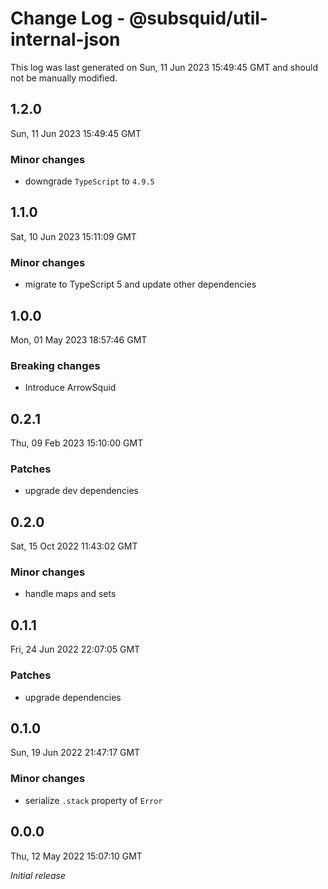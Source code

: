 # Change Log - @subsquid/util-internal-json

This log was last generated on Sun, 11 Jun 2023 15:49:45 GMT and should not be manually modified.

## 1.2.0
Sun, 11 Jun 2023 15:49:45 GMT

### Minor changes

- downgrade `TypeScript` to `4.9.5`

## 1.1.0
Sat, 10 Jun 2023 15:11:09 GMT

### Minor changes

- migrate to TypeScript 5 and update other dependencies

## 1.0.0
Mon, 01 May 2023 18:57:46 GMT

### Breaking changes

- Introduce ArrowSquid

## 0.2.1
Thu, 09 Feb 2023 15:10:00 GMT

### Patches

- upgrade dev dependencies

## 0.2.0
Sat, 15 Oct 2022 11:43:02 GMT

### Minor changes

- handle maps and sets

## 0.1.1
Fri, 24 Jun 2022 22:07:05 GMT

### Patches

- upgrade dependencies

## 0.1.0
Sun, 19 Jun 2022 21:47:17 GMT

### Minor changes

- serialize `.stack` property of `Error`

## 0.0.0
Thu, 12 May 2022 15:07:10 GMT

_Initial release_

